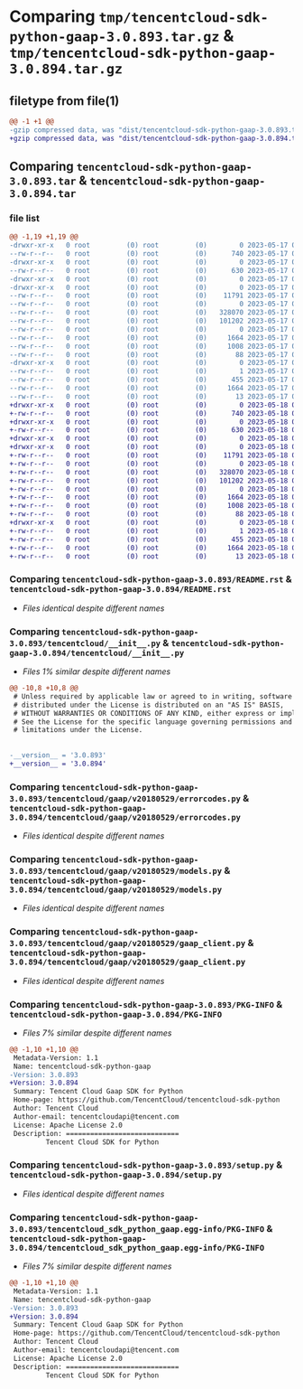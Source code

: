 # Comparing `tmp/tencentcloud-sdk-python-gaap-3.0.893.tar.gz` & `tmp/tencentcloud-sdk-python-gaap-3.0.894.tar.gz`

## filetype from file(1)

```diff
@@ -1 +1 @@
-gzip compressed data, was "dist/tencentcloud-sdk-python-gaap-3.0.893.tar", last modified: Wed May 17 03:31:52 2023, max compression
+gzip compressed data, was "dist/tencentcloud-sdk-python-gaap-3.0.894.tar", last modified: Thu May 18 00:26:36 2023, max compression
```

## Comparing `tencentcloud-sdk-python-gaap-3.0.893.tar` & `tencentcloud-sdk-python-gaap-3.0.894.tar`

### file list

```diff
@@ -1,19 +1,19 @@
-drwxr-xr-x   0 root         (0) root         (0)        0 2023-05-17 03:31:52.000000 tencentcloud-sdk-python-gaap-3.0.893/
--rw-r--r--   0 root         (0) root         (0)      740 2023-05-17 03:31:51.000000 tencentcloud-sdk-python-gaap-3.0.893/README.rst
-drwxr-xr-x   0 root         (0) root         (0)        0 2023-05-17 03:31:52.000000 tencentcloud-sdk-python-gaap-3.0.893/tencentcloud/
--rw-r--r--   0 root         (0) root         (0)      630 2023-05-17 03:31:51.000000 tencentcloud-sdk-python-gaap-3.0.893/tencentcloud/__init__.py
-drwxr-xr-x   0 root         (0) root         (0)        0 2023-05-17 03:31:52.000000 tencentcloud-sdk-python-gaap-3.0.893/tencentcloud/gaap/
-drwxr-xr-x   0 root         (0) root         (0)        0 2023-05-17 03:31:52.000000 tencentcloud-sdk-python-gaap-3.0.893/tencentcloud/gaap/v20180529/
--rw-r--r--   0 root         (0) root         (0)    11791 2023-05-17 03:31:51.000000 tencentcloud-sdk-python-gaap-3.0.893/tencentcloud/gaap/v20180529/errorcodes.py
--rw-r--r--   0 root         (0) root         (0)        0 2023-05-17 03:31:51.000000 tencentcloud-sdk-python-gaap-3.0.893/tencentcloud/gaap/v20180529/__init__.py
--rw-r--r--   0 root         (0) root         (0)   328070 2023-05-17 03:31:51.000000 tencentcloud-sdk-python-gaap-3.0.893/tencentcloud/gaap/v20180529/models.py
--rw-r--r--   0 root         (0) root         (0)   101202 2023-05-17 03:31:51.000000 tencentcloud-sdk-python-gaap-3.0.893/tencentcloud/gaap/v20180529/gaap_client.py
--rw-r--r--   0 root         (0) root         (0)        0 2023-05-17 03:31:51.000000 tencentcloud-sdk-python-gaap-3.0.893/tencentcloud/gaap/__init__.py
--rw-r--r--   0 root         (0) root         (0)     1664 2023-05-17 03:31:52.000000 tencentcloud-sdk-python-gaap-3.0.893/PKG-INFO
--rw-r--r--   0 root         (0) root         (0)     1008 2023-05-17 03:31:51.000000 tencentcloud-sdk-python-gaap-3.0.893/setup.py
--rw-r--r--   0 root         (0) root         (0)       88 2023-05-17 03:31:52.000000 tencentcloud-sdk-python-gaap-3.0.893/setup.cfg
-drwxr-xr-x   0 root         (0) root         (0)        0 2023-05-17 03:31:52.000000 tencentcloud-sdk-python-gaap-3.0.893/tencentcloud_sdk_python_gaap.egg-info/
--rw-r--r--   0 root         (0) root         (0)        1 2023-05-17 03:31:52.000000 tencentcloud-sdk-python-gaap-3.0.893/tencentcloud_sdk_python_gaap.egg-info/dependency_links.txt
--rw-r--r--   0 root         (0) root         (0)      455 2023-05-17 03:31:52.000000 tencentcloud-sdk-python-gaap-3.0.893/tencentcloud_sdk_python_gaap.egg-info/SOURCES.txt
--rw-r--r--   0 root         (0) root         (0)     1664 2023-05-17 03:31:52.000000 tencentcloud-sdk-python-gaap-3.0.893/tencentcloud_sdk_python_gaap.egg-info/PKG-INFO
--rw-r--r--   0 root         (0) root         (0)       13 2023-05-17 03:31:52.000000 tencentcloud-sdk-python-gaap-3.0.893/tencentcloud_sdk_python_gaap.egg-info/top_level.txt
+drwxr-xr-x   0 root         (0) root         (0)        0 2023-05-18 00:26:36.000000 tencentcloud-sdk-python-gaap-3.0.894/
+-rw-r--r--   0 root         (0) root         (0)      740 2023-05-18 00:26:36.000000 tencentcloud-sdk-python-gaap-3.0.894/README.rst
+drwxr-xr-x   0 root         (0) root         (0)        0 2023-05-18 00:26:36.000000 tencentcloud-sdk-python-gaap-3.0.894/tencentcloud/
+-rw-r--r--   0 root         (0) root         (0)      630 2023-05-18 00:26:36.000000 tencentcloud-sdk-python-gaap-3.0.894/tencentcloud/__init__.py
+drwxr-xr-x   0 root         (0) root         (0)        0 2023-05-18 00:26:36.000000 tencentcloud-sdk-python-gaap-3.0.894/tencentcloud/gaap/
+drwxr-xr-x   0 root         (0) root         (0)        0 2023-05-18 00:26:36.000000 tencentcloud-sdk-python-gaap-3.0.894/tencentcloud/gaap/v20180529/
+-rw-r--r--   0 root         (0) root         (0)    11791 2023-05-18 00:26:36.000000 tencentcloud-sdk-python-gaap-3.0.894/tencentcloud/gaap/v20180529/errorcodes.py
+-rw-r--r--   0 root         (0) root         (0)        0 2023-05-18 00:26:36.000000 tencentcloud-sdk-python-gaap-3.0.894/tencentcloud/gaap/v20180529/__init__.py
+-rw-r--r--   0 root         (0) root         (0)   328070 2023-05-18 00:26:36.000000 tencentcloud-sdk-python-gaap-3.0.894/tencentcloud/gaap/v20180529/models.py
+-rw-r--r--   0 root         (0) root         (0)   101202 2023-05-18 00:26:36.000000 tencentcloud-sdk-python-gaap-3.0.894/tencentcloud/gaap/v20180529/gaap_client.py
+-rw-r--r--   0 root         (0) root         (0)        0 2023-05-18 00:26:36.000000 tencentcloud-sdk-python-gaap-3.0.894/tencentcloud/gaap/__init__.py
+-rw-r--r--   0 root         (0) root         (0)     1664 2023-05-18 00:26:36.000000 tencentcloud-sdk-python-gaap-3.0.894/PKG-INFO
+-rw-r--r--   0 root         (0) root         (0)     1008 2023-05-18 00:26:36.000000 tencentcloud-sdk-python-gaap-3.0.894/setup.py
+-rw-r--r--   0 root         (0) root         (0)       88 2023-05-18 00:26:36.000000 tencentcloud-sdk-python-gaap-3.0.894/setup.cfg
+drwxr-xr-x   0 root         (0) root         (0)        0 2023-05-18 00:26:36.000000 tencentcloud-sdk-python-gaap-3.0.894/tencentcloud_sdk_python_gaap.egg-info/
+-rw-r--r--   0 root         (0) root         (0)        1 2023-05-18 00:26:36.000000 tencentcloud-sdk-python-gaap-3.0.894/tencentcloud_sdk_python_gaap.egg-info/dependency_links.txt
+-rw-r--r--   0 root         (0) root         (0)      455 2023-05-18 00:26:36.000000 tencentcloud-sdk-python-gaap-3.0.894/tencentcloud_sdk_python_gaap.egg-info/SOURCES.txt
+-rw-r--r--   0 root         (0) root         (0)     1664 2023-05-18 00:26:36.000000 tencentcloud-sdk-python-gaap-3.0.894/tencentcloud_sdk_python_gaap.egg-info/PKG-INFO
+-rw-r--r--   0 root         (0) root         (0)       13 2023-05-18 00:26:36.000000 tencentcloud-sdk-python-gaap-3.0.894/tencentcloud_sdk_python_gaap.egg-info/top_level.txt
```

### Comparing `tencentcloud-sdk-python-gaap-3.0.893/README.rst` & `tencentcloud-sdk-python-gaap-3.0.894/README.rst`

 * *Files identical despite different names*

### Comparing `tencentcloud-sdk-python-gaap-3.0.893/tencentcloud/__init__.py` & `tencentcloud-sdk-python-gaap-3.0.894/tencentcloud/__init__.py`

 * *Files 1% similar despite different names*

```diff
@@ -10,8 +10,8 @@
 # Unless required by applicable law or agreed to in writing, software
 # distributed under the License is distributed on an "AS IS" BASIS,
 # WITHOUT WARRANTIES OR CONDITIONS OF ANY KIND, either express or implied.
 # See the License for the specific language governing permissions and
 # limitations under the License.
 
 
-__version__ = '3.0.893'
+__version__ = '3.0.894'
```

### Comparing `tencentcloud-sdk-python-gaap-3.0.893/tencentcloud/gaap/v20180529/errorcodes.py` & `tencentcloud-sdk-python-gaap-3.0.894/tencentcloud/gaap/v20180529/errorcodes.py`

 * *Files identical despite different names*

### Comparing `tencentcloud-sdk-python-gaap-3.0.893/tencentcloud/gaap/v20180529/models.py` & `tencentcloud-sdk-python-gaap-3.0.894/tencentcloud/gaap/v20180529/models.py`

 * *Files identical despite different names*

### Comparing `tencentcloud-sdk-python-gaap-3.0.893/tencentcloud/gaap/v20180529/gaap_client.py` & `tencentcloud-sdk-python-gaap-3.0.894/tencentcloud/gaap/v20180529/gaap_client.py`

 * *Files identical despite different names*

### Comparing `tencentcloud-sdk-python-gaap-3.0.893/PKG-INFO` & `tencentcloud-sdk-python-gaap-3.0.894/PKG-INFO`

 * *Files 7% similar despite different names*

```diff
@@ -1,10 +1,10 @@
 Metadata-Version: 1.1
 Name: tencentcloud-sdk-python-gaap
-Version: 3.0.893
+Version: 3.0.894
 Summary: Tencent Cloud Gaap SDK for Python
 Home-page: https://github.com/TencentCloud/tencentcloud-sdk-python
 Author: Tencent Cloud
 Author-email: tencentcloudapi@tencent.com
 License: Apache License 2.0
 Description: ============================
         Tencent Cloud SDK for Python
```

### Comparing `tencentcloud-sdk-python-gaap-3.0.893/setup.py` & `tencentcloud-sdk-python-gaap-3.0.894/setup.py`

 * *Files identical despite different names*

### Comparing `tencentcloud-sdk-python-gaap-3.0.893/tencentcloud_sdk_python_gaap.egg-info/PKG-INFO` & `tencentcloud-sdk-python-gaap-3.0.894/tencentcloud_sdk_python_gaap.egg-info/PKG-INFO`

 * *Files 7% similar despite different names*

```diff
@@ -1,10 +1,10 @@
 Metadata-Version: 1.1
 Name: tencentcloud-sdk-python-gaap
-Version: 3.0.893
+Version: 3.0.894
 Summary: Tencent Cloud Gaap SDK for Python
 Home-page: https://github.com/TencentCloud/tencentcloud-sdk-python
 Author: Tencent Cloud
 Author-email: tencentcloudapi@tencent.com
 License: Apache License 2.0
 Description: ============================
         Tencent Cloud SDK for Python
```

